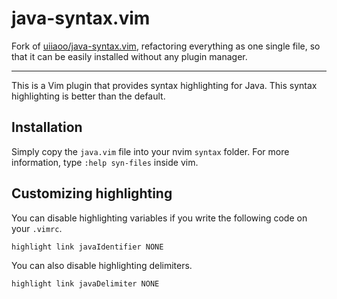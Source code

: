 # java-syntax.vim

Fork of [uiiaoo/java-syntax.vim](https://github.com/uiiaoo/java-syntax.vim), refactoring everything as one single file, so that it can be easily installed without any plugin manager.

---

This is a Vim plugin that provides syntax highlighting for Java.
This syntax highlighting is better than the default.

## Installation

Simply copy the `java.vim` file into your nvim `syntax` folder.
For more information, type `:help syn-files` inside vim.

## Customizing highlighting
You can disable highlighting variables if you write the following code on your `.vimrc`.
```viml
highlight link javaIdentifier NONE
```

You can also disable highlighting delimiters.
```viml
highlight link javaDelimiter NONE
```
